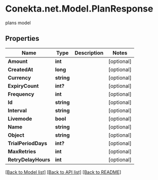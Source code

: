 # Conekta.net.Model.PlanResponse
plans model

## Properties

Name | Type | Description | Notes
------------ | ------------- | ------------- | -------------
**Amount** | **int** |  | [optional] 
**CreatedAt** | **long** |  | [optional] 
**Currency** | **string** |  | [optional] 
**ExpiryCount** | **int?** |  | [optional] 
**Frequency** | **int** |  | [optional] 
**Id** | **string** |  | [optional] 
**Interval** | **string** |  | [optional] 
**Livemode** | **bool** |  | [optional] 
**Name** | **string** |  | [optional] 
**Object** | **string** |  | [optional] 
**TrialPeriodDays** | **int?** |  | [optional] 
**MaxRetries** | **int** |  | [optional] 
**RetryDelayHours** | **int** |  | [optional] 

[[Back to Model list]](../README.md#documentation-for-models) [[Back to API list]](../README.md#documentation-for-api-endpoints) [[Back to README]](../README.md)

